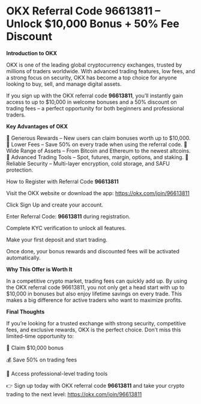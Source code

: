 # OKX Referral Code 96613811 – Unlock $10,000 Bonus + 50% Fee Discount

**Introduction to OKX**

OKX is one of the leading global cryptocurrency exchanges, trusted by millions of traders worldwide. With advanced trading features, low fees, and a strong focus on security, OKX has become a top choice for anyone looking to buy, sell, and manage digital assets.

If you sign up with the OKX referral code **96613811**, you’ll instantly gain access to up to $10,000 in welcome bonuses and a 50% discount on trading fees – a perfect opportunity for both beginners and professional traders.

**Key Advantages of OKX**

🔹 Generous Rewards – New users can claim bonuses worth up to $10,000.
🔹 Lower Fees – Save 50% on every trade when using the referral code.
🔹 Wide Range of Assets – From Bitcoin and Ethereum to the newest altcoins.
🔹 Advanced Trading Tools – Spot, futures, margin, options, and staking.
🔹 Reliable Security – Multi-layer encryption, cold storage, and SAFU protection.

How to Register with Referral Code **96613811**

Visit the OKX website or download the app: https://okx.com/join/96613811

Click Sign Up and create your account.

Enter Referral Code: **96613811** during registration.

Complete KYC verification to unlock all features.

Make your first deposit and start trading.

Once done, your bonus rewards and discounted fees will be activated automatically.

**Why This Offer is Worth It**

In a competitive crypto market, trading fees can quickly add up. By using the OKX referral code 96613811, you not only get a head start with up to $10,000 in bonuses but also enjoy lifetime savings on every trade. This makes a big difference for active traders who want to maximize profits.

**Final Thoughts**

If you’re looking for a trusted exchange with strong security, competitive fees, and exclusive rewards, OKX is the perfect choice. Don’t miss this limited-time opportunity to:

🎁 Claim $10,000 bonus

💰 Save 50% on trading fees

🚀 Access professional-level trading tools

👉 Sign up today with OKX referral code **96613811** and take your crypto trading to the next level: https://okx.com/join/96613811
